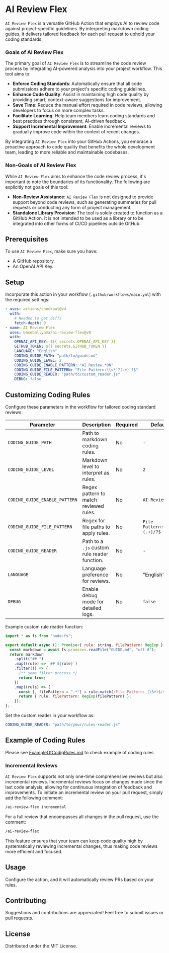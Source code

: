# AI Review Flex

`AI Review Flex` is a versatile GitHub Action that employs AI to review code against project-specific guidelines. By interpreting markdown coding guides, it delivers tailored feedback for each pull request to uphold your coding standards.

### Goals of AI Review Flex

The primary goal of `AI Review Flex` is to streamline the code review process by integrating AI-powered analysis into your project workflow. This tool aims to:

- **Enforce Coding Standards**: Automatically ensure that all code submissions adhere to your project's specific coding guidelines.
- **Enhance Code Quality**: Assist in maintaining high code quality by providing smart, context-aware suggestions for improvement.
- **Save Time**: Reduce the manual effort required in code reviews, allowing developers to focus on more complex tasks.
- **Facilitate Learning**: Help team members learn coding standards and best practices through consistent, AI-driven feedback.
- **Support Incremental Improvement**: Enable incremental reviews to gradually improve code within the context of recent changes.

By integrating `AI Review Flex` into your GitHub Actions, you embrace a proactive approach to code quality that benefits the whole development team, leading to more reliable and maintainable codebases.

### Non-Goals of AI Review Flex

While `AI Review Flex` aims to enhance the code review process, it's important to note the boundaries of its functionality. The following are explicitly not goals of this tool:

- **Non-Review Assistance**: `AI Review Flex` is not designed to provide support beyond code reviews, such as generating summaries for pull requests or conducting any form of project management.
- **Standalone Library Provision**: The tool is solely created to function as a GitHub Action. It is not intended to be used as a library or to be integrated into other forms of CI/CD pipelines outside GitHub.

## Prerequisites

To use `AI Review Flex`, make sure you have:

- A GitHub repository.
- An OpenAI API Key.

## Setup

Incorporate this action in your workflow (`.github/workflows/main.yml`) with the required settings:

```yaml
- uses: actions/checkout@v4
  with:
    # Needed to get diffs
    fetch-depth: 0
- name: AI Review Flex
  uses: baseballyama/ai-review-flex@v0
  with:
    OPENAI_API_KEY: ${{ secrets.OPENAI_API_KEY }}
    GITHUB_TOKEN: ${{ secrets.GITHUB_TOKEN }}
    LANGUAGE: "English"
    CODING_GUIDE_PATH: "path/to/guide.md"
    CODING_GUIDE_LEVEL: 2
    CODING_GUIDE_ENABLE_PATTERN: "AI Review.*ON"
    CODING_GUIDE_FILE_PATTERN: "File Pattern:\\s*`?(.+)`?$"
    CODING_GUIDE_READER: "path/to/custom_reader.js"
    DEBUG: false
```

## Customizing Coding Rules

Configure these parameters in the workflow for tailored coding standard reviews:

| Parameter                     | Description                                  | Required | Default                     |
| ----------------------------- | -------------------------------------------- | -------- | --------------------------- |
| `CODING_GUIDE_PATH`           | Path to markdown coding rules.               | No       | -                           |
| `CODING_GUIDE_LEVEL`          | Markdown level to interpret as rules.        | No       | `2`                         |
| `CODING_GUIDE_ENABLE_PATTERN` | Regex pattern to match reviewed rules.       | No       | `AI Review.*ON`             |
| `CODING_GUIDE_FILE_PATTERN`   | Regex for file paths to apply rules.         | No       | `File Pattern:\s*/?(.+)/?$` |
| `CODING_GUIDE_READER`         | Path to a `.js` custom rule reader function. | No       | -                           |
| `LANGUAGE`                    | Language preference for reviews.             | No       | "English"                   |
| `DEBUG`                       | Enable debug mode for detailed logs.         | No       | `false`                     |

Example custom rule reader function:

```javascript
import * as fs from "node:fs";

export default async (): Promise<{ rule: string, filePattern: RegExp }[]> => {
  const markdown = await fs.promises.readFile("GUIDE.md", "utf-8");
  return markdown
    .split("## ")
    .map((rule) => `## ${rule}`)
    .filter(() => {
      /** some filter process */
      return true;
    })
    .map((rule) => {
      const [, filePattern = ".*"] = rule.match(/File Pattern: (\S+)$/m) ?? [];
      return { rule, filePattern: RegExp(filePattern) };
    });
};
```

Set the custom reader in your workflow as:

```yaml
CODING_GUIDE_READER: "path/to/your/rules-reader.js"
```

## Example of Coding Rules

Please see [ExampleOfCodigRules.md](./ExampleOfCodigRules.md) to check example of coding rules.

### Incremental Reviews

`AI Review Flex` supports not only one-time comprehensive reviews but also incremental reviews. Incremental reviews focus on changes made since the last code analysis, allowing for continuous integration of feedback and improvements. To initiate an incremental review on your pull request, simply add the following comment:

```markdown
/ai-review-flex incremental
```

For a full review that encompasses all changes in the pull request, use the comment:

```markdown
/ai-review-flex
```

This feature ensures that your team can keep code quality high by systematically reviewing incremental changes, thus making code reviews more efficient and focused.

## Usage

Configure the action, and it will automatically review PRs based on your rules.

## Contributing

Suggestions and contributions are appreciated! Feel free to submit issues or pull requests.

## License

Distributed under the MIT License.
